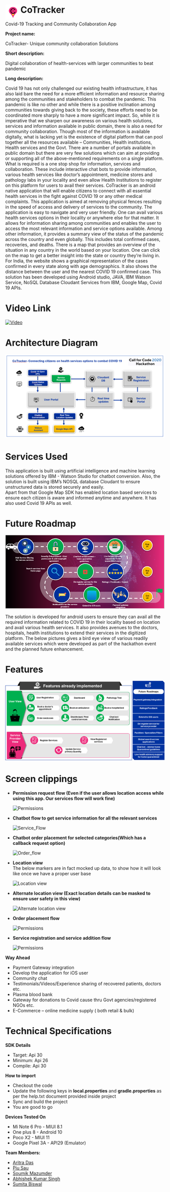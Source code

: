 # CoTracker <a href="https://github.com/aritra0925/CoTrack/blob/master/logo.png"><img src="https://github.com/aritra0925/CoTrack/blob/master/logo.png" align="left" height="48" width="48" ></a>  

Covid-19 Tracking and Community Collaboration App   

**Project name:**  
  
CoTracker- Unique community collaboration Solutions  

**Short description:**
    
Digital collaboration of health-services with larger communities to beat pandemic

**Long description:**  
  
Covid 19 has not only challenged our existing health infrastructure, it has also laid bare the need for a more efficient information and resource sharing among the communities and stakeholders to combat the pandemic. This pandemic is like no other and while there is a positive inclination among communities towards giving back to the society, these efforts need to be coordinated more sharply to have a more significant impact.
So, while it is imperative that we sharpen our awareness on various health solutions, services and information available in public domain, there is also a need for community collaboration. Though most of the information is available digitally, what is lacking yet is the existence of digital platform that can pool together all the resources available – Communities, Health institutions, Health services and the Govt.
There are a number of portals available in public domain but there are very few solutions which can aim at providing or supporting all of the above-mentioned requirements on a single platform.
What is required is a one stop shop for information, services and collaboration. These include interactive chat bots to provide information, various health services like doctor’s appointment, medicine stores and pathology labs in your locality and even allow Health Institutions to register on this platform for users to avail their services. 
CoTracker is an android native application that will enable citizens to connect with all essential health services in the fight against COVID 19 or any other medical complaints. This application is aimed at removing physical fences resulting in the speed of access and delivery of services to the community. 
The application is easy to navigate and very user friendly. One can avail various health services options in their locality or anywhere else for that matter. It allows for information sharing among communities and enables the user to access the most relevant information and service options available. 
Among other information, it provides a summary view of the status of the pandemic across the country and even globally. This includes total confirmed cases, recoveries, and deaths. There is a map that provides an overview of the situation in any country in the world based on your location. One can click on the map to get a better insight into the state or country they’re living in. For India, the website shows a graphical representation of the cases confirmed in every state along with age demographics. It also shows the distance between the user and the nearest COVID 19 confirmed case. 
This solution has been developed using Android studio, JAVA, IBM Watson Service, NoSQL Database Cloudant Services from IBM, Google Map, Covid 19 APIs.

# Video Link  
  
[![Video](http://img.youtube.com/vi/gPEU3JHNKx4/0.jpg)](http://www.youtube.com/watch?v=gPEU3JHNKx4)

# Architecture Diagram  
    
![Architecture](https://github.com/aritra0925/CoTrack/blob/master/architecture.png?raw=true)  

# Services Used
  
This application is built using artificial intelligence and machine learning solutions offered by IBM - Watson Studio for chatbot conversion. 
Also, the solution is built using IBM’s NOSQL database Cloudant to ensure unstructured data is stored securely and easily.  
Apart from that Google Map SDK has enabled location based services to ensure each citizen is aware and informed anytime and anywhere. It has also used Covid 19 APIs as well.

# Future Roadmap  
  
![Architecture](https://github.com/aritra0925/CoTrack/blob/master/roadmap.png?raw=true)

The solution is developed for android users to ensure they can avail all the required information related to COVID 19 in their locality based on location and avail various health services. It also provides avenues to the doctors, hospitals, health institutions to extend their services in the digitized platform.
The below pictures gives a bird eye view of various readily available services which were developed as part of the hackathon event and the planned future enhancement.

# Features  
  
![Fatures](https://github.com/aritra0925/CoTrack/blob/master/features.png?raw=true)
  
# Screen clippings  
* **Permission request flow (Even if the user allows location access while using this app. Our services flow will work fine)**  

   ![Permissions](https://github.com/aritra0925/CoTrack/blob/master/clippings/permission_view.gif?raw=true)

* **Chatbot flow to get service information for all the relevant services**  

   ![Service_Flow](https://github.com/aritra0925/CoTrack/blob/master/clippings/chatbot_service_flow.gif?raw=true)

* **Chatbot order placement for selected categories(Which has a callback request option)**  

   ![Order_flow](https://github.com/aritra0925/CoTrack/blob/master/clippings/chatbot_order_flow.gif?raw=true)

* **Location view**  
    The below markers are in fact mocked up data, to show how it will look like once we have a proper user base  

   ![Location view](https://github.com/aritra0925/CoTrack/blob/master/clippings/location_view.gif?raw=true)

* **Alternate location view (Exact location details can be masked to ensure user safety in this view)**  

   ![Alternate location view](https://github.com/aritra0925/CoTrack/blob/master/clippings/location_alternate_view.gif?raw=true)

* **Order placement flow**  

   ![Permissions](https://github.com/aritra0925/CoTrack/blob/master/clippings/order_placement_flow.gif?raw=true)

* **Service registration and service addition flow**   

   ![Permissions](https://github.com/aritra0925/CoTrack/blob/master/clippings/service_addition_flow.gif?raw=true)
   
**Way Ahead** 
* Payment Gateway integration
* Develop the application for iOS user
* Community chat
* Testimonials/Videos/Experience sharing of recovered patients, doctors etc.
* Plasma blood bank
* Gateway for donations to Covid cause thru Govt agencies/registered NGOs etc.
* E-Commerce – online medicine supply ( both retail & bulk)

# Technical Specifications

**SDK Details**

* Target: Api 30
* Minimum: Api 26
* Compile: Api 30

**How to import**  

* Checkout the code
* Update the following keys in **local.properties** and **gradle.properties** as per the help.txt document provided inside project
* Sync and build the project
* You are good to go

**Devices Tested On** 

* Mi Note 6 Pro - MIUI 8.1
* One plus 8 - Android 10
* Poco X2 - MIUI 11
* Google Pixel 3A - API29 (Emulator)

**Team Members:**  

* <a href="mailto:Aritra.Das3@cognizant.com">Aritra Das</a> 
* <a href="mailto:Piu.Sau@cognizant.com">Piu Sau</a>
* <a href="mailto:Soumik.Mazumder@cognizant.com">Soumik Mazumder</a>
* <a href="mailto:AbhishekKumar.Singh4@cognizant.com">Abhishek Kumar Singh</a>
* <a href="mailto:Sumita.biswal@cognizant.com">Sumita Biswal</a>
